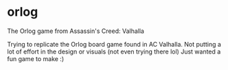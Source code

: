 # orlog
The Orlog game from Assassin's Creed: Valhalla

Trying to replicate the Orlog board game found in AC Valhalla.
Not putting a lot of effort in the design or visuals (not even trying there lol)
Just wanted a fun game to make :)
